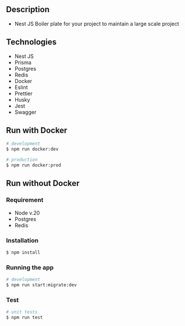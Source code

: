 ## Description

- Nest JS Boiler plate for your project to maintain a large scale project

## Technologies

- Nest JS
- Prisma
- Postgres
- Redis
- Docker
- Eslint
- Prettier
- Husky
- Jest
- Swagger

## Run with Docker

```bash
# development
$ npm run docker:dev

# production
$ npm run docker:prod
```

## Run without Docker

### Requirement

- Node v.20
- Postgres
- Redis

### Installation

```bash
$ npm install
```

### Running the app

```bash
# development
$ npm run start:migrate:dev
```

### Test

```bash
# unit tests
$ npm run test
```
